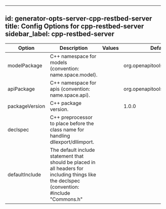 
---
id: generator-opts-server-cpp-restbed-server
title: Config Options for cpp-restbed-server
sidebar_label: cpp-restbed-server
---

| Option | Description | Values | Default |
| ------ | ----------- | ------ | ------- |
|modelPackage|C++ namespace for models (convention: name.space.model).| |org.openapitools.server.model|
|apiPackage|C++ namespace for apis (convention: name.space.api).| |org.openapitools.server.api|
|packageVersion|C++ package version.| |1.0.0|
|declspec|C++ preprocessor to place before the class name for handling dllexport/dllimport.| ||
|defaultInclude|The default include statement that should be placed in all headers for including things like the declspec (convention: #include &quot;Commons.h&quot; | ||
